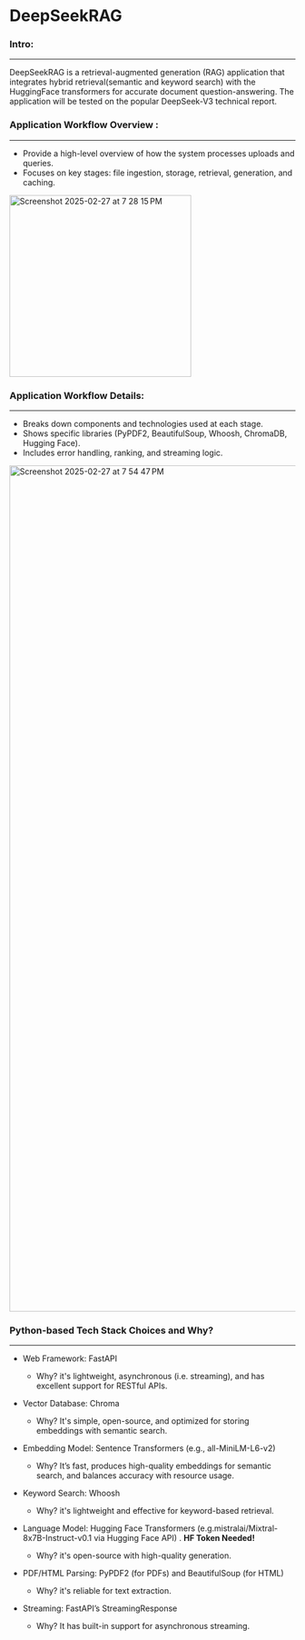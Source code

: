 # DeepSeekRAG


### Intro:
--------------------------------
DeepSeekRAG is a retrieval-augmented generation (RAG) application that integrates hybrid retrieval(semantic and keyword search) with the HuggingFace transformers for accurate document question-answering. The application will be tested on the popular DeepSeek-V3 technical report.




###  Application Workflow Overview :
--------------------------------
- Provide a high-level overview of how the system processes uploads and queries.
- Focuses on key stages: file ingestion, storage, retrieval, generation, and caching.
<img width="320" alt="Screenshot 2025-02-27 at 7 28 15 PM" src="https://github.com/user-attachments/assets/12089782-db1f-4486-9798-37bf858b2f83" />



### Application Workflow Details:
--------------------------------
- Breaks down components and technologies used at each stage.
- Shows specific libraries (PyPDF2, BeautifulSoup, Whoosh, ChromaDB, Hugging Face).
- Includes error handling, ranking, and streaming logic.
<img width="1490" alt="Screenshot 2025-02-27 at 7 54 47 PM" src="https://github.com/user-attachments/assets/00a6d65c-52fb-4286-84a8-ca50fd099d90" />


### Python-based Tech Stack Choices and Why?
--------------------------------
- Web Framework: FastAPI
  - Why? it's lightweight, asynchronous (i.e. streaming), and has excellent support for RESTful APIs.

- Vector Database: Chroma
  - Why? It's simple, open-source, and optimized for storing embeddings with semantic search. 

- Embedding Model: Sentence Transformers (e.g., all-MiniLM-L6-v2)
  - Why? It’s fast, produces high-quality embeddings for semantic search, and balances accuracy with resource usage.

- Keyword Search: Whoosh
  - Why? it's lightweight and effective for keyword-based retrieval.

- Language Model: Hugging Face Transformers (e.g.mistralai/Mixtral-8x7B-Instruct-v0.1 via Hugging Face API) . **HF Token Needed!**
  - Why? it's open-source with high-quality generation.

- PDF/HTML Parsing: PyPDF2 (for PDFs) and BeautifulSoup (for HTML)
  - Why?  it's reliable for text extraction.

- Streaming: FastAPI’s StreamingResponse
  - Why? It has built-in support for asynchronous streaming.
